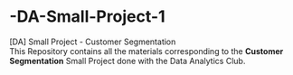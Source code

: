 # -DA-Small-Project-1
[DA] Small Project - Customer Segmentation <br>
This Repository contains all the materials corresponding to the **Customer Segmentation** Small Project done with the Data Analytics Club.
